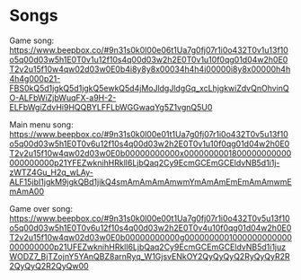 # Songs

Game song: https://www.beepbox.co/#9n31s0k0l00e06t1Ua7g0fj07r1i0o432T0v1u13f10o5q00d03w5h1E0T0v1u12f10s4q00d03w2h2E0T0v1u10f0qg01d04w2h0E0T2v2u15f10w4qw02d03w0E0b4i8y8y8x00034h4h4i00000i8y8x00000h4h4h4g000p21-FBS0kQ5d1jgkQ5d1jgkQ5ewkQ5d4jMoJldgJldgGq_xcLhjgkwiZdvQnOhvinQO-ALFbWiZjbWuqFX-a9H-2-ELFbWgiZdvHi9HQQBYLFFLbWGGwaqYg5Z1vgnQ5U0

Main menu song: https://www.beepbox.co/#9n31s0k0l00e01t1Ua7g0fj07r1i0o432T0v5u13f10o5q00d03w5h1E0T0v6u12f10s4q00d03w2h2E0T0v1u10f0qg01d04w2h0E0T2v2u15f10w4qw02d03w0E0b00000000000x0000000001800000000000000000000p21YFEZwknihHRkll6LjbQaq2Cy9EcmGCEmGCEldvNB5d1i1j-zWTZ4Gu_H2q_wLAy-ALF15jbI1jgkM9jgkQBd1jikQ4smAmAmAmAmwmYmAmAmEmEmAmAmwmEmAmA00

Game over song: https://www.beepbox.co/#9n31s0k0l00e00t1Ua7g0fj07r1i0o432T0v5u13f10o5q00d03w5h1E0T0v6u12f10s4q00d03w2h2E0T0v4u10f0qg01d04w2h0E0T2v2u15f10w4qw02d03w0E0b00000000000g0000000001000000000000000000000p21UFEZwknihHRkll6LjbQaq2Cy9EcmGCEmGCEldvNB5d1i1juzWODZ7_BjTZojnY5YAnQBZ8arnRyq_W1GjsvENkOY2QyQyQyQ2RyQyQyR2R2QyQyQ2R2QyQw00